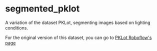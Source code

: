 # segmented_pklot
A variation of the dataset PKLot, segmenting images based on lighting conditions.

For the original version of this dataset, you can go to [PKLot Roboflow's page](https://public.roboflow.com/object-detection/pklot)
